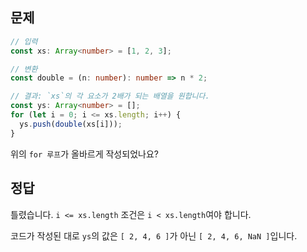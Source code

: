 ## 문제

```ts
// 입력
const xs: Array<number> = [1, 2, 3];

// 변환
const double = (n: number): number => n * 2;

// 결과: `xs`의 각 요소가 2배가 되는 배열을 원합니다.
const ys: Array<number> = [];
for (let i = 0; i <= xs.length; i++) {
  ys.push(double(xs[i]));
}
```

위의 `for 루프`가 올바르게 작성되었나요?

## 정답

틀렸습니다. `i <= xs.length` 조건은 `i < xs.length`여야 합니다.

코드가 작성된 대로 `ys`의 값은 `[ 2, 4, 6 ]`가 아닌 `[ 2, 4, 6, NaN ]`입니다.
